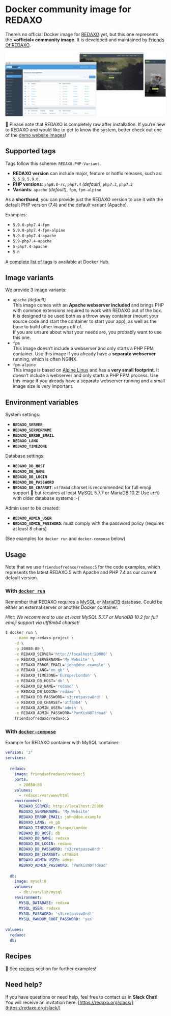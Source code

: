 # Docker community image for REDAXO

There’s no official Docker image for [REDAXO](https://github.com/redaxo/redaxo/) yet, but this one represents the __»official« community image__. It is developed and maintained by [Friends Of REDAXO](https://github.com/FriendsOfREDAXO).

![Screenshot](https://raw.githubusercontent.com/redaxo/redaxo/assets/redaxo_02.png)

💁 Please note that REDAXO is completely raw after installation. If you’re new to REDAXO and would like to get to know the system, better check out one of the [demo website images](https://hub.docker.com/r/friendsofredaxo/demo)!


## Supported tags

Tags follow this scheme: `REDAXO-PHP-Variant`.

* __REDAXO version__ can include major, feature or hotfix releases, such as: `5`, `5.9`, `5.9.0`.
* __PHP versions__: `php8.0-rc`, `php7.4` _(default)_, `php7.3`, `php7.2`
* __Variants__: `apache` _(default)_, `fpm`, `fpm-alpine`

As a __shorthand__, you can provide just the REDAXO version to use it with the default PHP version (7.4) and the default variant (Apache).

Examples:

* `5.9.0-php7.4-fpm`
* `5.9.0-php7.4-fpm-alpine`
* `5.9.0-php7.4-apache`
* `5.9-php7.4-apache`
* `5-php7.4-apache`
* `5` 🔥

A [complete list of tags](https://hub.docker.com/r/friendsofredaxo/redaxo/tags) is available at Docker Hub.


## Image variants

We provide 3 image variants:

* `apache` _(default)_  
  This image comes with an **Apache webserver included** and brings PHP with common extensions required to work with REDAXO out of the box. It is designed to be used both as a throw away container (mount your source code and start the container to start your app), as well as the base to build other images off of.  
  If you are unsure about what your needs are, you probably want to use this one.
* `fpm`  
  This image doesn’t include a webserver and only starts a PHP FPM container. Use this image if you already have a **separate webserver** running, which is often NGINX.
* `fpm-alpine`  
  This image is based on [Alpine Linux](http://alpinelinux.org) and has a **very small footprint**. It doesn’t include a webserver and only starts a PHP FPM process. Use this image if you already have a separate webserver running and a small image size is very important.


## Environment variables

System settings:

* **`REDAXO_SERVER`**
* **`REDAXO_SERVERNAME`**
* **`REDAXO_ERROR_EMAIL`**
* **`REDAXO_LANG`**
* **`REDAXO_TIMEZONE`**

Database settings:

* **`REDAXO_DB_HOST`**
* **`REDAXO_DB_NAME`**
* **`REDAXO_DB_LOGIN`**
* **`REDAXO_DB_PASSWORD`**
* **`REDAXO_DB_CHARSET`**: `utf8mb4` charset is recommended for full emoji support 🙋 but requires at least MySQL 5.7.7 or MariaDB 10.2! Use `utf8` with older database systems :-(

Admin user to be created:

* **`REDAXO_ADMIN_USER`**
* **`REDAXO_ADMIN_PASSWORD`**: must comply with the password policy (requires at least 8 chars)

(See examples for `docker run` and `docker-compose` below)


## Usage

Note that we use `friendsofredaxo/redaxo:5` for the code examples, which represents the latest REDAXO 5 with Apache and PHP 7.4 as our current default version.

### With [`docker run`](https://docs.docker.com/engine/reference/run/)

Remember that REDAXO requires a [MySQL](https://hub.docker.com/_/mysql) or [MariaDB](https://hub.docker.com/_/mariadb) database. Could be either an external server or another Docker container.

_Hint: We recommend to use at least MySQL 5.7.7 or MariaDB 10.2 for full emoji support via utf8mb4 charset!_

```bash
$ docker run \
    --name my-redaxo-project \
    -d \
    -p 20080:80 \
    -e REDAXO_SERVER='http://localhost:20080' \
    -e REDAXO_SERVERNAME='My Website' \
    -e REDAXO_ERROR_EMAIL='john@doe.example' \
    -e REDAXO_LANG='en_gb' \
    -e REDAXO_TIMEZONE='Europe/London' \
    -e REDAXO_DB_HOST='db' \
    -e REDAXO_DB_NAME='redaxo' \
    -e REDAXO_DB_LOGIN='redaxo' \
    -e REDAXO_DB_PASSWORD='s3cretpasswOrd!' \
    -e REDAXO_DB_CHARSET='utf8mb4' \
    -e REDAXO_ADMIN_USER='admin' \
    -e REDAXO_ADMIN_PASSWORD='PunKisNOT!dead' \
    friendsofredaxo/redaxo:5
```

### With [`docker-compose`](https://docs.docker.com/compose/reference/overview/)

Example for REDAXO container with MySQL container:

```yml
version: '3'
services:

  redaxo:
    image: friendsofredaxo/redaxo:5
    ports:
      - 20080:80
    volumes:
      - redaxo:/var/www/html
    environment:
      REDAXO_SERVER: http://localhost:20080
      REDAXO_SERVERNAME: 'My Website'
      REDAXO_ERROR_EMAIL: john@doe.example
      REDAXO_LANG: en_gb
      REDAXO_TIMEZONE: Europe/London
      REDAXO_DB_HOST: db
      REDAXO_DB_NAME: redaxo
      REDAXO_DB_LOGIN: redaxo
      REDAXO_DB_PASSWORD: 's3cretpasswOrd!'
      REDAXO_DB_CHARSET: utf8mb4
      REDAXO_ADMIN_USER: admin
      REDAXO_ADMIN_PASSWORD: 'PunKisNOT!dead'

  db:
    image: mysql:8
    volumes:
      - db:/var/lib/mysql
    environment:
      MYSQL_DATABASE: redaxo
      MYSQL_USER: redaxo
      MYSQL_PASSWORD: 's3cretpasswOrd!'
      MYSQL_RANDOM_ROOT_PASSWORD: 'yes'

volumes:
  redaxo:
  db:
```

## Recipes

🧁 See [recipes](https://github.com/FriendsOfREDAXO/docker-redaxo/tree/master/recipes) section for further examples!


## Need help?

If you have questions or need help, feel free to contact us in __Slack Chat__! You will receive an invitation here: [https://redaxo.org/slack/](https://redaxo.org/slack/)
